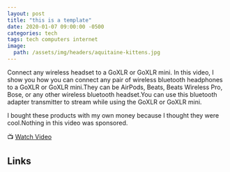 ```yaml
---
layout: post
title: "this is a template"
date: 2020-01-07 09:00:00 -0500
categories: tech
tags: tech computers internet
image:
  path: /assets/img/headers/aquitaine-kittens.jpg
---
```


Connect any wireless headset to a GoXLR or GoXLR mini. In this video, I show you how you can connect any pair of wireless bluetooth headphones to a GoXLR or GoXLR mini.They can be AirPods, Beats, Beats Wireless Pro, Bose, or any other wireless bluetooth headset.You can use this bluetooth adapter transmitter to stream while using the GoXLR or GoXLR mini.

I bought these products with my own money because I thought they were cool.Nothing in this video was sponsored.


📺 [Watch Video](https://youtu.be/xJYfOGb3sKw?si=8PlDQi7q3hWj_Ixi)

## Links


